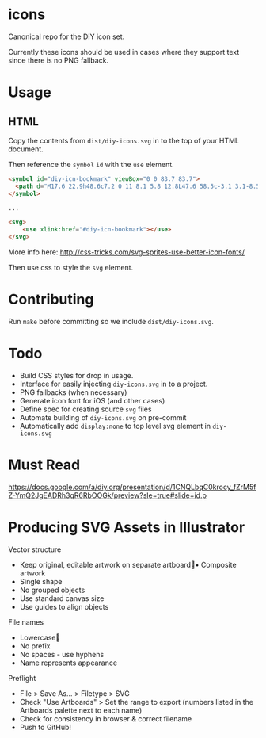 # icons

Canonical repo for the DIY icon set.

Currently these icons should be used in cases where they support text since
there is no PNG fallback.

# Usage

## HTML

Copy the contents from `dist/diy-icons.svg` in to the top of your HTML document.

Then reference the `symbol` `id` with the `use` element.

```html
<symbol id="diy-icn-bookmark" viewBox="0 0 83.7 83.7">
  <path d="M17.6 22.9h48.6c7.2 0 11 8.1 5.8 12.8L47.6 58.5c-3.1 3.1-8.5 3.1-11.7 0L11.5 35.6c-4.9-4.7-1.3-12.7 6.1-12.7z"/>
</symbol>

...

<svg>
    <use xlink:href="#diy-icn-bookmark"></use>
</svg>
```

More info here: http://css-tricks.com/svg-sprites-use-better-icon-fonts/

Then use css to style the `svg` element.

# Contributing

Run `make` before committing so we include `dist/diy-icons.svg`.

# Todo

* Build CSS styles for drop in usage.
* Interface for easily injecting `diy-icons.svg` in to a project.
* PNG fallbacks (when necessary)
* Generate icon font for iOS (and other cases)
* Define spec for creating source `svg` files
* Automate building of `diy-icons.svg` on pre-commit
* Automatically add `display:none` to top level svg element in `diy-icons.svg`


# Must Read

https://docs.google.com/a/diy.org/presentation/d/1CNQLbqC0krocy_fZrM5fZ-YmQ2JgEADRh3qR6RbOOGk/preview?sle=true#slide=id.p


# Producing SVG Assets in Illustrator

Vector structure

* Keep original, editable artwork on separate artboard• Composite artwork
* Single shape
* No grouped objects
* Use standard canvas size
* Use guides to align objects

File names

* Lowercase
* No prefix
* No spaces - use hyphens
* Name represents appearance

Preflight

* File > Save As... > Filetype > SVG
* Check "Use Artboards" > Set the range to export (numbers listed in the Artboards palette next to each name)
* Check for consistency in browser & correct filename
* Push to GitHub!
